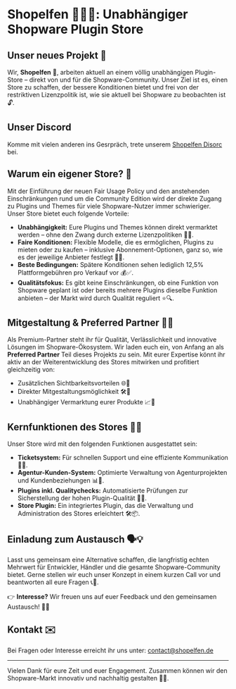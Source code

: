 # Shopelfen 🧚‍♂️✨: Unabhängiger Shopware Plugin Store

## Unser neues Projekt 🚀

Wir, **Shopelfen** 🧚, arbeiten aktuell an einem völlig unabhängigen Plugin-Store – direkt von und für die Shopware-Community. Unser Ziel ist es, einen Store zu schaffen, der bessere Konditionen bietet und frei von der restriktiven Lizenzpolitik ist, wie sie aktuell bei Shopware zu beobachten ist 🔓.

## Unser Discord

Komme mit vielen anderen ins Gesrpräch, trete unserem [Shopelfen Disorc](https://discord.gg/XvqSw93zEW) bei. 

## Warum ein eigener Store? 🤔

Mit der Einführung der neuen Fair Usage Policy und den anstehenden Einschränkungen rund um die Community Edition wird der direkte Zugang zu Plugins und Themes für viele Shopware-Nutzer immer schwieriger. Unser Store bietet euch folgende Vorteile:

- **Unabhängigkeit:** Eure Plugins und Themes können direkt vermarktet werden – ohne den Zwang durch externe Lizenzpolitiken 🚫📜.
- **Faire Konditionen:** Flexible Modelle, die es ermöglichen, Plugins zu mieten oder zu kaufen – inklusive Abonnement-Optionen, ganz so, wie es der jeweilige Anbieter festlegt 💸💼.
- **Beste Bedingungen:** Spätere Konditionen sehen lediglich 12,5% Plattformgebühren pro Verkauf vor 💰✅.
- **Qualitätsfokus:** Es gibt keine Einschränkungen, ob eine Funktion von Shopware geplant ist oder bereits mehrere Plugins dieselbe Funktion anbieten – der Markt wird durch Qualität reguliert ⭐️🔍.

## Mitgestaltung & Preferred Partner 🤝🌟

Als Premium-Partner steht ihr für Qualität, Verlässlichkeit und innovative Lösungen im Shopware-Ökosystem. Wir laden euch ein, von Anfang an als **Preferred Partner** Teil dieses Projekts zu sein. Mit eurer Expertise könnt ihr aktiv an der Weiterentwicklung des Stores mitwirken und profitiert gleichzeitig von:

- Zusätzlichen Sichtbarkeitsvorteilen 🌐👀
- Direkter Mitgestaltungsmöglichkeit 🛠️🤩
- Unabhängiger Vermarktung eurer Produkte 📈🛒

## Kernfunktionen des Stores 🔧📲

Unser Store wird mit den folgenden Funktionen ausgestattet sein:

- **Ticketsystem:** Für schnellen Support und eine effiziente Kommunikation 🎫💬.
- **Agentur-Kunden-System:** Optimierte Verwaltung von Agenturprojekten und Kundenbeziehungen 📊🤝.
- **Plugins inkl. Qualitychecks:** Automatisierte Prüfungen zur Sicherstellung der hohen Plugin-Qualität 🧪✅.
- **Store Plugin:** Ein integriertes Plugin, das die Verwaltung und Administration des Stores erleichtert 🛠️📦.

## Einladung zum Austausch 🗣️💡

Lasst uns gemeinsam eine Alternative schaffen, die langfristig echten Mehrwert für Entwickler, Händler und die gesamte Shopware-Community bietet. Gerne stellen wir euch unser Konzept in einem kurzen Call vor und beantworten all eure Fragen 📞💬.

👉 **Interesse?** Wir freuen uns auf euer Feedback und den gemeinsamen Austausch! 🤗🔄

## Kontakt ✉️

Bei Fragen oder Interesse erreicht ihr uns unter: [contact@shopelfen.de](mailto:contact@shopelfen.de)

---

Vielen Dank für eure Zeit und euer Engagement. Zusammen können wir den Shopware-Markt innovativ und nachhaltig gestalten 🌱💼.
